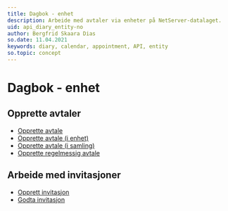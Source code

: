```yaml
---
title: Dagbok - enhet
description: Arbeide med avtaler via enheter på NetServer-datalaget.
uid: api_diary_entity-no
author: Bergfrid Skaara Dias
so.date: 11.04.2021
keywords: diary, calendar, appointment, API, entity
so.topic: concept
---
```


# Dagbok - enhet

## Opprette avtaler

* [Opprette avtale][1]
* [Opprette avtale (i enhet)][2]
* [Opprette avtale (i samling)][3]
* [Opprette regelmessig avtale][4]

## Arbeide med invitasjoner

* [Opprett invitasjon][5]
* [Godta invitasjon][6]

<!-- Referenced links -->
[1]: create-apt-entity.md
[2]: create-apt-entity-in-entity.md
[3]: create-apt-entity-in-collection.md
[4]: create-recurring-appointment-entity.md
[5]: create-invitation-entity.md
[6]: accept-invitation-entity.md

